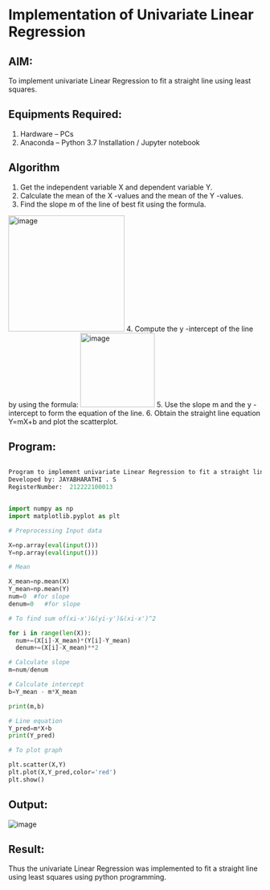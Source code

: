 # Implementation of Univariate Linear Regression
## AIM:
To implement univariate Linear Regression to fit a straight line using least squares.

## Equipments Required:
1. Hardware – PCs
2. Anaconda – Python 3.7 Installation / Jupyter notebook

## Algorithm
1. Get the independent variable X and dependent variable Y.
2. Calculate the mean of the X -values and the mean of the Y -values.
3. Find the slope m of the line of best fit using the formula. 
<img width="231" alt="image" src="https://user-images.githubusercontent.com/93026020/192078527-b3b5ee3e-992f-46c4-865b-3b7ce4ac54ad.png">
4. Compute the y -intercept of the line by using the formula:
<img width="148" alt="image" src="https://user-images.githubusercontent.com/93026020/192078545-79d70b90-7e9d-4b85-9f8b-9d7548a4c5a4.png">
5. Use the slope m and the y -intercept to form the equation of the line.
6. Obtain the straight line equation Y=mX+b and plot the scatterplot.

## Program:

```python

Program to implement univariate Linear Regression to fit a straight line using least squares.
Developed by: JAYABHARATHI . S
RegisterNumber:  212222100013

```

```python

import numpy as np
import matplotlib.pyplot as plt

# Preprocessing Input data

X=np.array(eval(input()))
Y=np.array(eval(input()))

# Mean

X_mean=np.mean(X)
Y_mean=np.mean(Y)
num=0  #for slope
denum=0   #for slope

# To find sum of(xi-x')&(yi-y')&(xi-x')^2

for i in range(len(X)):
  num+=(X[i]-X_mean)*(Y[i]-Y_mean)
  denum+=(X[i]-X_mean)**2

# Calculate slope
m=num/denum

# Calculate intercept
b=Y_mean - m*X_mean

print(m,b)

# Line equation
Y_pred=m*X+b
print(Y_pred)

# To plot graph

plt.scatter(X,Y)
plt.plot(X,Y_pred,color='red') 
plt.show()

```

## Output:
![image](https://github.com/Jayabharathi3/Find-the-best-fit-line-using-Least-Squares-Method/assets/120367796/9b01d6d9-029b-4d3f-b6c7-aa1fb7c7e6c6)

## Result:
Thus the univariate Linear Regression was implemented to fit a straight line using least squares using python programming.
